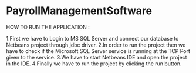 # PayrollManagementSoftware

HOW TO RUN THE APPLICATION : 

1.First we have to Login to MS SQL Server and connect our database to Netbeans project through jdbc driver.
2.In order to run the project then we have to check if the Microsoft SQL Server service is running at the TCP Port given to the service.
3.We have to start Netbeans IDE and open the project in the IDE.
4.Finally we have to run the project by clicking the run button.
